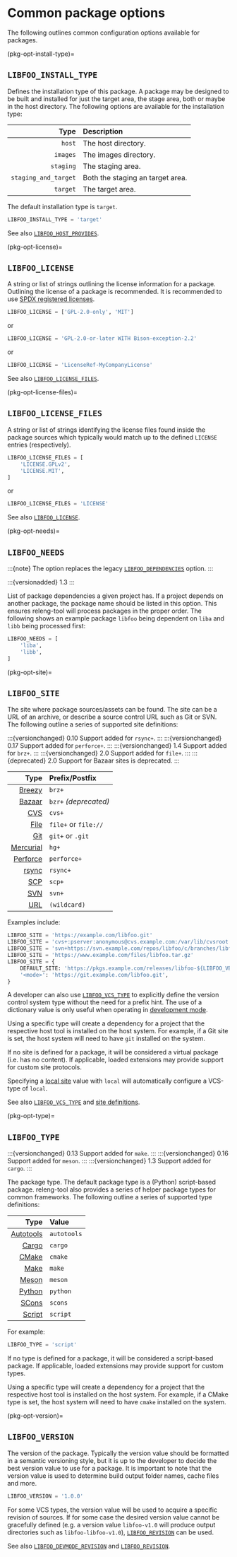 # Common package options

The following outlines common configuration options available for packages.

(pkg-opt-install-type)=
## `LIBFOO_INSTALL_TYPE`

Defines the installation type of this package. A package may be designed to be
built and installed for just the target area, the stage area, both or maybe in
the host directory. The following options are available for the installation
type:

| Type                 | Description |
| -------------------: | :- |
| `host`               | The host directory.
| `images`             | The images directory.
| `staging`            | The staging area.
| `staging_and_target` | Both the staging an target area.
| `target`             | The target area.

The default installation type is `target`.

```python
LIBFOO_INSTALL_TYPE = 'target'
```

See also [`LIBFOO_HOST_PROVIDES`](pkg-opt-host-provides).

(pkg-opt-license)=
## `LIBFOO_LICENSE`

A string or list of strings outlining the license information for a package.
Outlining the license of a package is recommended.
It is recommended to use [SPDX registered licenses][spdx-licenses].

```python
LIBFOO_LICENSE = ['GPL-2.0-only', 'MIT']
```

or

```python
LIBFOO_LICENSE = 'GPL-2.0-or-later WITH Bison-exception-2.2'
```

or

```python
LIBFOO_LICENSE = 'LicenseRef-MyCompanyLicense'
```

See also [`LIBFOO_LICENSE_FILES`](pkg-opt-license-files).

(pkg-opt-license-files)=
## `LIBFOO_LICENSE_FILES`

A string or list of strings identifying the license files found inside the
package sources which typically would match up to the defined `LICENSE`
entries (respectively).

```python
LIBFOO_LICENSE_FILES = [
    'LICENSE.GPLv2',
    'LICENSE.MIT',
]
```

or

```python
LIBFOO_LICENSE_FILES = 'LICENSE'
```

See also [`LIBFOO_LICENSE`](pkg-opt-license).

(pkg-opt-needs)=
## `LIBFOO_NEEDS`

:::{note}
The option replaces the legacy
[`LIBFOO_DEPENDENCIES`](pkg-opt-dependencies) option.
:::

:::{versionadded} 1.3
:::

List of package dependencies a given project has. If a project depends on
another package, the package name should be listed in this option. This ensures
releng-tool will process packages in the proper order. The following shows an
example package `libfoo` being dependent on `liba` and `libb` being
processed first:

```python
LIBFOO_NEEDS = [
    'liba',
    'libb',
]
```

(pkg-opt-site)=
## `LIBFOO_SITE`

The site where package sources/assets can be found. The site can be a URL
of an archive, or describe a source control URL such as Git or SVN. The
following outline a series of supported site definitions:

:::{versionchanged} 0.10 Support added for `rsync+`.
:::
:::{versionchanged} 0.17 Support added for `perforce+`.
:::
:::{versionchanged} 1.4 Support added for `brz+`.
:::
:::{versionchanged} 2.0 Support added for `file+`.
:::
:::{deprecated} 2.0 Support for Bazaar sites is deprecated.
:::

| Type                        | Prefix/Postfix |
| --------------------------: | :- |
| [Breezy](site-breezy)       | `brz+`
| [Bazaar](site-bazaar)       | `bzr+` *(deprecated)*
| [CVS](site-cvs)             | `cvs+`
| [File](site-file)           | `file+` or `file://`
| [Git](site-git)             | `git+` or `.git`
| [Mercurial](site-mercurial) | `hg+`
| [Perforce](site-perforce)   | `perforce+`
| [rsync](site-rsync)         | `rsync+`
| [SCP](site-scp)             | `scp+`
| [SVN](site-svn)             | `svn+`
| [URL](site-url)             | `(wildcard)`

Examples include:

```python
LIBFOO_SITE = 'https://example.com/libfoo.git'
LIBFOO_SITE = 'cvs+:pserver:anonymous@cvs.example.com:/var/lib/cvsroot mymodule'
LIBFOO_SITE = 'svn+https://svn.example.com/repos/libfoo/c/branches/libfoo-1.2'
LIBFOO_SITE = 'https://www.example.com/files/libfoo.tar.gz'
LIBFOO_SITE = {
    DEFAULT_SITE: 'https://pkgs.example.com/releases/libfoo-${LIBFOO_VERSION}.tar.gz',
    '<mode>': 'https://git.example.com/libfoo.git',
}
```

A developer can also use [`LIBFOO_VCS_TYPE`](pkg-opt-vcs-type) to
explicitly define the version control system type without the need for a
prefix hint. The use of a dictionary value is only useful when operating in
[development mode](/guides/development-mode).

Using a specific type will create a dependency for a project that the
respective host tool is installed on the host system. For example, if a
Git site is set, the host system will need to have `git` installed on the
system.

If no site is defined for a package, it will be considered a virtual package
(i.e. has no content). If applicable, loaded extensions may provide support
for custom site protocols.

Specifying a [local site](site-local) value with `local` will automatically
configure a VCS-type of `local`.

See also [`LIBFOO_VCS_TYPE`](pkg-opt-vcs-type) and
[site definitions](site-definitions).

(pkg-opt-type)=
## `LIBFOO_TYPE`

:::{versionchanged} 0.13 Support added for `make`.
:::
:::{versionchanged} 0.16 Support added for `meson`.
:::
:::{versionchanged} 1.3 Support added for `cargo`.
:::

The package type. The default package type is a (Python) script-based package.
releng-tool also provides a series of helper package types for common
frameworks. The following outline a series of supported type definitions:

| Type                            | Value |
| ------------------------------: | :- |
| [Autotools](pkg-type-autotools) | `autotools`
| [Cargo](pkg-type-cargo)         | `cargo`
| [CMake](pkg-type-cmake)         | `cmake`
| [Make](pkg-type-make)           | `make`
| [Meson](pkg-type-meson)         | `meson`
| [Python](pkg-type-python)       | `python`
| [SCons](pkg-type-scons)         | `scons`
| [Script](pkg-type-script)       | `script`

For example:

```python
LIBFOO_TYPE = 'script'
```

If no type is defined for a package, it will be considered a script-based
package. If applicable, loaded extensions may provide support for custom
types.

Using a specific type will create a dependency for a project that the
respective host tool is installed on the host system. For example, if a
CMake type is set, the host system will need to have `cmake` installed on
the system.

(pkg-opt-version)=
## `LIBFOO_VERSION`

The version of the package. Typically the version value should be formatted
in a semantic versioning style, but it is up to the developer to decide
the best version value to use for a package. It is important to note that
the version value is used to determine build output folder names, cache
files and more.

```python
LIBFOO_VERSION = '1.0.0'
```

For some VCS types, the version value will be used to acquire a specific
revision of sources. If for some case the desired version value cannot be
gracefully defined (e.g. a version value `libfoo-v1.0` will produce output
directories such as `libfoo-libfoo-v1.0`),
[`LIBFOO_REVISION`](pkg-opt-revision) can be used.

See also [`LIBFOO_DEVMODE_REVISION`](pkg-opt-devmode-revision) and
[`LIBFOO_REVISION`](pkg-opt-revision).


[spdx-licenses]: https://spdx.org/licenses/

